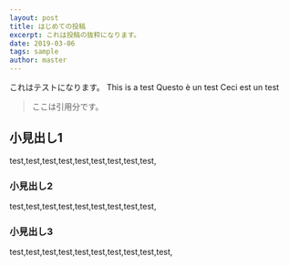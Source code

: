 ```yaml
---
layout: post
title: はじめての投稿
excerpt: これは投稿の抜粋になります。
date: 2019-03-06
tags: sample
author: master
---
```



これはテストになります。
This is a test
Questo è un test
Ceci est un test

>ここは引用分です。

## 小見出し1

test,test,test,test,test,test,test,test,test,

### 小見出し2
test,test,test,test,test,test,test,test,test,

### 小見出し3
test,test,test,test,test,test,test,test,test,test,

